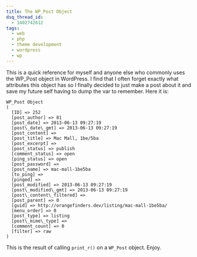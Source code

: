 ```yaml
---
title: The WP_Post Object
dsq_thread_id:
  - 1402742612
tags:
  - web
  - php
  - theme development
  - wordpress
  - wp
---
```


This is a quick reference for myself and anyone else who commonly uses the WP_Post object in WordPress. I find that I often forget exactly what attributes this object has so I finally decided to just make a post about it and save my future self having to dump the var to remember. Here it is:

<!--more-->

```
WP_Post Object
(
  [ID] => 252
  [post_author] => 81
  [post_date] => 2013-06-13 09:27:19
  [post\_date\_gmt] => 2013-06-13 09:27:19
  [post_content] =>
  [post_title] => Mac Mall, 1be/5ba
  [post_excerpt] =>
  [post_status] => publish
  [comment_status] => open
  [ping_status] => open
  [post_password] =>
  [post_name] => mac-mall-1be5ba
  [to_ping] =>
  [pinged] =>
  [post_modified] => 2013-06-13 09:27:19
  [post\_modified\_gmt] => 2013-06-13 09:27:19
  [post\_content\_filtered] =>
  [post_parent] => 0
  [guid] => http://orangefinders.dev/listing/mac-mall-1be5ba/
  [menu_order] => 0
  [post_type] => listing
  [post\_mime\_type] =>
  [comment_count] => 0
  [filter] => raw
)
```

This is the result of calling `print_r()` on a `WP_Post` object. Enjoy.
